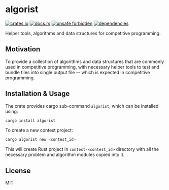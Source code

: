 # algorist

[![crates.io](https://img.shields.io/crates/d/algorist.svg)](https://crates.io/crates/algorist)
[![docs.rs](https://docs.rs/algorist/badge.svg)](https://docs.rs/algorist)
[![unsafe forbidden](https://img.shields.io/badge/unsafe-forbidden-success.svg)](https://github.com/rust-secure-code/safety-dance/)
[![dependencies](https://deps.rs/repo/github/farazdagi/algorist/status.svg)](https://deps.rs/repo/github/farazdagi/algorist)

Helper tools, algorithms and data structures for competitive programming.

## Motivation

To provide a collection of algorithms and data structures that are commonly used in competitive
programming, with necessary helper tools to test and bundle files into single output file -- which
is expected in competitive programming.

## Installation & Usage

The crate provides cargo sub-command `algorist`, which can be installed using:

``` bash
cargo install algorist
```

To create a new contest project:

``` bash
cargo algorist new <contest_id>
```

This will create Rust project in `contest-<contest_id>` directory with all the necessary problem and
algorithm modules copied into it.

## License

MIT
